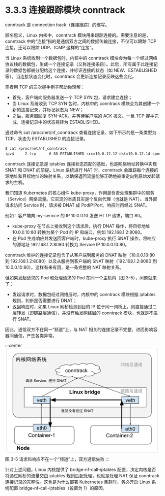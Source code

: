 # 3.3.3 连接跟踪模块 conntrack

conntrack 是 connection track（连接跟踪）的缩写。

顾名思义，Linux 内核中，conntrack 模块用来跟踪连接的。需要注意的是，conntrack 中的“连接”指的是通信双方之间的数据传输连接，不仅可以跟踪 TCP 连接，还可以跟踪 UDP、ICMP 这样的“连接”。

当 Linux 系统收到一个数据包时，内核中的 conntrack 模块会为每一个经过网络协议栈的数据包，生成一个连接记录（又称连接条目）。此后，所有属于此连接记录的数据包都被分配给这个连接，并标识连接的状态（如 NEW、ESTABLISHED 等）。当连接状态变化时，conntrack 会更新连接记录反映这些变化。

笔者用 TCP 的三次握手例子帮助你理解：
- 首先，客户端向服务器发送一个 TCP SYN 包，请求建立连接；
- 当 Linux 系统收到 TCP SYN 包时，内核中的 conntrack 模块会为其创建一个新的连接记录，并标记状态为 NEW；
- 之后，服务器回复 SYN-ACK，并等待客户端的 ACK 报文。一旦 TCP 握手完成，连接记录中的状态将转为 ESTABLISHED。

通过命令 cat /proc/net/nf_conntrack 查看连接记录，如下所示的是一条类型为 TCP、状态为 ESTABLISHED 的连接记录。

```bash
$ cat /proc/net/nf_conntrack
ipv4     2 tcp      6 88 ESTABLISHED src=10.0.12.12 dst=10.0.12.14 sport=48318 dport=27017 src=10.0.12.14 dst=10.0.12.12 sport=27017 dport=48318 [ASSURED] mark=0 zone=0 use=2
```

conntrack 连接记录是 iptables 连接状态匹配的基础，也是网络地址转换中实现 SNAT 和 DNAT 的前提。Linux 系统进行 NAT 时，conntrack 会跟踪每个连接的源地址和目标地址的映射关系，以确保返回流量能够正确地被重定向到原始发起请求的主机。

我们知道 Kubernetes 的核心组件 kube-proxy，作用是负责处理集群中的服务（Service）网络流量。它实现的本质其实是个反向代理（也就是 NAT）。当外部请求访问 Service 时，请求被 DNAT 成 PodIP:Port，响应时再经过 SNAT。

例如：客户端向 my-service 的 IP 10.0.0.10 发送 HTTP 请求，端口 80。

- kube-proxy 在节点上接收到这个请求后，执行 DNAT 操作，将目标地址 10.0.0.10:80 转换为某个 Pod 的 IP 和端口，例如 192.168.1.2:8080。
- 在 Pod 生成响应并发送回客户端时，kube-proxy 执行 SNAT 操作，将响应的源地址 192.168.1.2:8080 转换为 Service IP 10.0.0.10:80。

conntrack 维护的连接记录包含了从客户端到服务的 DNAT 映射（10.0.0.10:80 到 192.168.1.2:8080）以及从服务到客户端的 SNAT 映射（192.168.1.2:8080 到 10.0.0.10:80）。这样有来有回，是一条完整的 NAT 映射关系。

但如果发起请求的 Pod 和处理请求的 Pod 在同一个主机内（图 3-5），问题就来了：
- 发起请求时，数据包经过网络层时，内核中的 conntrack 模块根据 iptables 规则，判断是否需要进行 DNAT；
- 返回响应时，如果 Linux 网桥检测到目的 IP 位于同一网桥上，则直接通过二层转发（即链路层通信），并没有触发网络层的 conntrack 模块，也就是不进行 SNAT。

因此，通信双方不在同一“频道”上，与 NAT 相关的连接记录不完整，进而影响容器间通信，产生各类异常。

:::center
  ![](../assets/bridge-call-iptables.svg)<br/>
  图 3-5 请求和响应不在一个“频道”上，双方通信失败
:::

针对上述问题，Linux 内核提供了 bridge-nf-call-iptables 配置，决定内核是否将通过网桥的流量交由 iptables 规则匹配处理，也就是处理 NAT 保证 conntrack 连接记录的完整性。这也是为什么部署 Kubernetes 集群时，务必开启 Linux 系统配置 bridge-nf-call-iptables（设置为 1）的原因。

